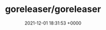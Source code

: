 ---
title: "goreleaser/goreleaser"
link: "https://github.com/goreleaser/goreleaser"
date: "2021-12-01 18:31:53 +0000"
---